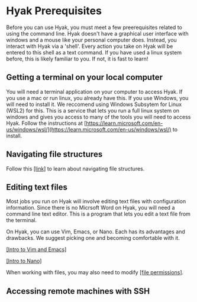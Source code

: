 # Hyak Prerequisites

Before you can use Hyak, you must meet a few preerequisites related to using the command line. Hyak doesn't have a graphical user interface with windows and a mouse like your personal computer does. Instead, you interact with Hyak via a 'shell'. Every action you take on Hyak will be entered to this shell as a text command. If you have used a linux system before, this is likely familiar to you. If not, it is fast to learn!

## Getting a terminal on your local computer

You will need a terminal application on your computer to access Hyak. If you use a mac or run linux, you already have this. If you use Windows, you will need to install it. We reccomend using Windows Subsytem for Linux (WSL2) for this. This is a service that lets you run a full linux system on windows and gives you access to many of the tools you will need to access Hyak. Follow the instructions at [https://learn.microsoft.com/en-us/windows/wsl/](https://learn.microsoft.com/en-us/windows/wsl/) to install.

## Navigating file structures

Follow this [[link]](https://linuxjourney.com/lesson/the-shell) to learn about navigating file structures.

## Editing text files

Most jobs you run on Hyak will involve editing text files with configuration information. Since there is no Micrsoft Word on Hyak, you will need a command line text editor. This is a program that lets you edit a text file from the terminal.

On Hyak, you can use Vim, Emacs, or Nano. Each has its advantages and drawbacks. We suggest picking one and becoming comfortable with it.

[[Intro to Vim and Emacs]](https://linuxjourney.com/lesson/regular-expressions-regex)

[[Intro to Nano]](https://linuxize.com/post/how-to-use-nano-text-editor/)

When working with files, you may also need to modify [[file permissions]](https://linuxjourney.com/lesson/file-permissions).

## Accessing remote machines with SSH

<!-- Need to find a good tutorial for this -->

<!-- ## Asesssment

To gain access to Hyak, you will need to demonstrate your *nix basics proficiency by passing the skills assessment.

Access this assessment at [https://forms.office.com/r/h7Ecdpfh2z](https://forms.office.com/r/h7Ecdpfh2z) (UW NetID required). -->

